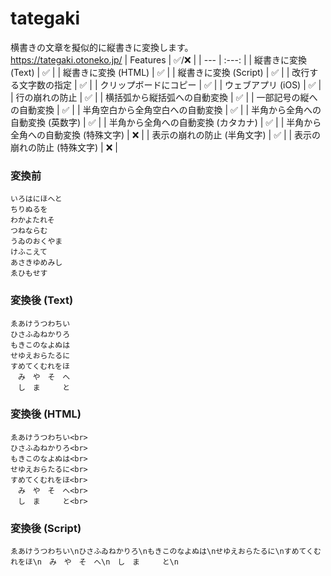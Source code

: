 # tategaki
横書きの文章を擬似的に縦書きに変換します。<br>
https://tategaki.otoneko.jp/
| Features | ✅/❌ |
| --- | :---: |
| 縦書きに変換 (Text) | ✅ |
| 縦書きに変換 (HTML) | ✅ |
| 縦書きに変換 (Script) | ✅ |
| 改行する文字数の指定 | ✅ |
| クリップボードにコピー | ✅ |
| ウェブアプリ (iOS) | ✅ |
| 行の崩れの防止 | ✅ |
| 横括弧から縦括弧への自動変換 | ✅ |
| 一部記号の縦への自動変換 | ✅ |
| 半角空白から全角空白への自動変換 | ✅ |
| 半角から全角への自動変換 (英数字) | ✅ |
| 半角から全角への自動変換 (カタカナ) | ✅ |
| 半角から全角への自動変換 (特殊文字) | ❌ |
| 表示の崩れの防止 (半角文字) | ✅ |
| 表示の崩れの防止 (特殊文字) | ❌ |
### 変換前

```
いろはにほへと
ちりぬるを
わかよたれそ
つねならむ
うゐのおくやま
けふこえて
あさきゆめみし
ゑひもせす
```
### 変換後 (Text)
```
ゑあけうつわちい
ひさふゐねかりろ
もきこのなよぬは
せゆえおらたるに
すめてくむれをほ
　み　や　そ　へ
　し　ま　　　と
```
### 変換後 (HTML)
```
ゑあけうつわちい<br>
ひさふゐねかりろ<br>
もきこのなよぬは<br>
せゆえおらたるに<br>
すめてくむれをほ<br>
　み　や　そ　へ<br>
　し　ま　　　と<br>
```
### 変換後 (Script)
```
ゑあけうつわちい\nひさふゐねかりろ\nもきこのなよぬは\nせゆえおらたるに\nすめてくむれをほ\n　み　や　そ　へ\n　し　ま　　　と\n
```
